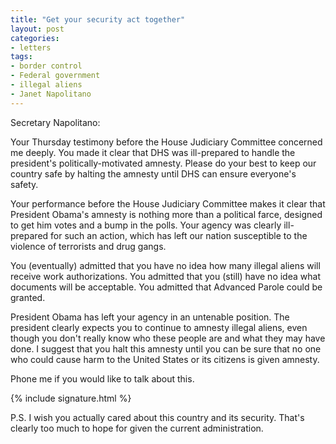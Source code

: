 ```yaml
---
title: "Get your security act together"
layout: post
categories:
- letters
tags:
- border control
- Federal government
- illegal aliens
- Janet Napolitano
---
```


Secretary Napolitano:

Your Thursday testimony before the House Judiciary Committee concerned me deeply. You made it clear that DHS was ill-prepared to handle the president's politically-motivated amnesty. Please do your best to keep our country safe by halting the amnesty until DHS can ensure everyone's safety.

Your performance before the House Judiciary Committee makes it clear that President Obama's amnesty is nothing more than a political farce, designed to get him votes and a bump in the polls. Your agency was clearly ill-prepared for such an action, which has left our nation susceptible to the violence of terrorists and drug gangs.

You (eventually) admitted that you have no idea how many illegal aliens will receive work authorizations. You admitted that you (still) have no idea what documents will be acceptable. You admitted that Advanced Parole could be granted.

President Obama has left your agency in an untenable position. The president clearly expects you to continue to amnesty illegal aliens, even though you don't really know who these people are and what they may have done. I suggest that you halt this amnesty until you can be sure that no one who could cause harm to the United States or its citizens is given amnesty.

Phone me if you would like to talk about this.

{% include signature.html %}

P.S. I wish you actually cared about this country and its security. That's clearly too much to hope for given the current administration.
